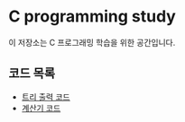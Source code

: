 # C programming study
이 저장소는 C 프로그래밍 학습을 위한 공간입니다.

## 코드 목록
- [트리 출력 코드](https://github.com/ahngeo1/C_programming_study/blob/main/tree_pattern.md)
- [계산기 코드]()
